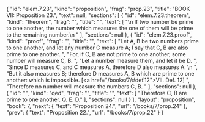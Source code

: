 {
  "id": "elem.7.23",
  "kind": "proposition",
  "frag": "prop.23",
  "title": "BOOK VII: Proposition 23.",
  "text": null,
  "sections": [
    {
      "id": "elem.7.23.theorem",
      "kind": "theorem",
      "frag": "",
      "title": "",
      "text": [
        "\n       If two number be prime to one another, the number which measures the one of them will be prime to the remaining number.\n      "
      ],
      "sections": null
    },
    {
      "id": "elem.7.23.proof",
      "kind": "proof",
      "frag": "",
      "title": "",
      "text": [
        "Let A, B be two numbers prime to one another, and let any number C measure A; I say that C, B are also prime to one another. ",
        "For, if C, B are not prime to one another, some number will measure C, B. ",
        "Let a number measure them, and let it be D. ",
        "Since D measures C, and C measures A, therefore D also measures A. \n      ",
        "But it also measures B; therefore D measures A, B which are prime to one another: which is impossible. [<a href=\"/books/7/#def.12\">VII. Def. 12</a>] ",
        "Therefore no number will measure the numbers C, B. "
      ],
      "sections": null
    },
    {
      "id": "",
      "kind": "qed",
      "frag": "",
      "title": "",
      "text": [
        "Therefore C, B are prime to one another. Q. E. D."
      ],
      "sections": null
    }
  ],
  "layout": "proposition",
  "book": 7,
  "next": {
    "text": "Proposition 24.",
    "url": "/books/7/prop.24"
  },
  "prev": {
    "text": "Proposition 22.",
    "url": "/books/7/prop.22"
  }
}
